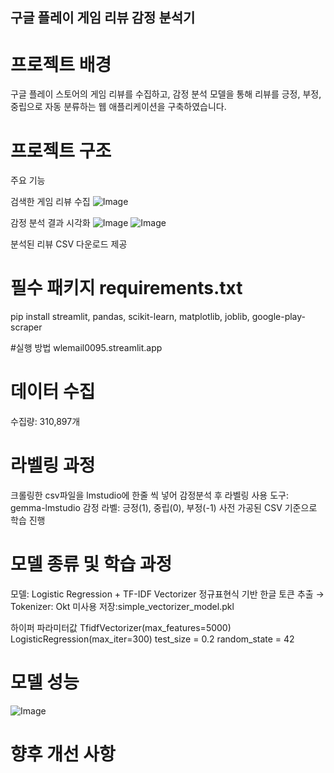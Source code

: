 ## 구글 플레이 게임 리뷰 감정 분석기

# 프로젝트 배경

구글 플레이 스토어의 게임 리뷰를 수집하고, 감정 분석 모델을 통해 리뷰를 긍정, 부정, 중립으로 자동 분류하는 웹 애플리케이션을 구축하였습니다.

# 프로젝트 구조

주요 기능


검색한 게임 리뷰 수집
![Image](https://github.com/user-attachments/assets/4002cc3e-02a3-460f-9cc7-d15523ebba4f)

감정 분석 결과 시각화
![Image](https://github.com/user-attachments/assets/6e54e97d-986c-4c9a-8388-e1acd70d9c1b)
![Image](https://github.com/user-attachments/assets/4aa3629b-ce46-4bad-8b8a-c538211c918a)

분석된 리뷰 CSV 다운로드 제공
# 필수 패키지 requirements.txt

pip install streamlit, pandas, scikit-learn, matplotlib, joblib, google-play-scraper

#실행 방법
wlemail0095.streamlit.app

# 데이터 수집

수집량: 310,897개

# 라벨링 과정

크롤링한 csv파일을 lmstudio에 한줄 씩 넣어 감정분석 후 라벨링
사용 도구: gemma-lmstudio
감정 라벨: 긍정(1), 중립(0), 부정(-1)
사전 가공된 CSV 기준으로 학습 진행

# 모델 종류 및 학습 과정

모델: Logistic Regression + TF-IDF Vectorizer
정규표현식 기반 한글 토큰 추출 → Tokenizer: Okt 미사용
저장:simple_vectorizer_model.pkl

하이퍼 파라미터값
TfidfVectorizer(max_features=5000)
LogisticRegression(max_iter=300)
test_size = 0.2
random_state = 42

# 모델 성능

![Image](https://github.com/user-attachments/assets/0d94f884-8058-4287-aca1-800168ad4c34)

# 향후 개선 사항




